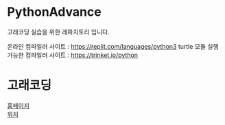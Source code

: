 # PythonAdvance

고래코딩 실습을 위한 레파지토리 입니다.

온라인 컴파일러 사이트 : https://replit.com/languages/python3
turtle 모듈 실행가능한 컴파일러 사이트 : https://trinket.io/python

# 고래코딩

[홈페이지](https://whalecoding.notion.site/1cd5e0449e4e4cdf86e17f112964b3ff)      
[위치](http://naver.me/FslZKj2Z)
